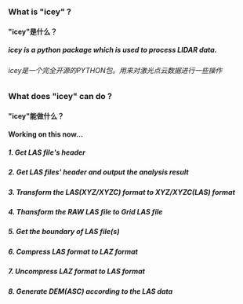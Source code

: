 ### What is "icey" ?
#### "icey"是什么？

##### icey is a python package which is used to process LIDAR data.
###### icey是一个完全开源的PYTHON包。用来对激光点云数据进行一些操作

### What does "icey" can do ?
#### "icey"能做什么？

#### Working on this now...
##### 1. Get LAS file's header
##### 2. Get LAS files' header and output the analysis result
##### 3. Transform the LAS(XYZ/XYZC) format to XYZ/XYZC(LAS) format
##### 4. Thansform the RAW LAS file to Grid LAS file
##### 5. Get the boundary of LAS file(s)
##### 6. Compress LAS format to LAZ format
##### 7. Uncompress LAZ format to LAS format
##### 8. Generate DEM(ASC) according to the LAS data
